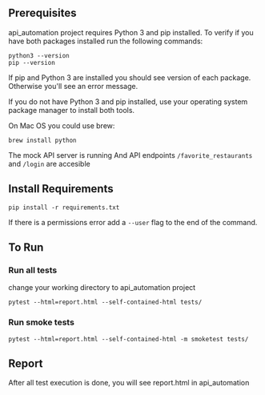 ## Prerequisites

api_automation project requires Python 3 and pip installed. 
To verify if you have both packages installed run the following commands:

`python3 --version` <br>
`pip --version`

If pip and Python 3 are installed you should see version of each package. Otherwise you'll see an error message.

If you do not have Python 3 and pip installed, use your operating system package manager to install both tools.<br>

On Mac OS you could use brew:

`brew install python`

The mock API server is running And API endpoints `/favorite_restaurants` and `/login` are accesible

## Install Requirements

`pip install -r requirements.txt`

If there is a permissions error add a `--user` flag to the end of the command.

## To Run

### Run all tests
change your working directory to api_automation project

`pytest --html=report.html --self-contained-html tests/`

### Run smoke tests

`pytest --html=report.html --self-contained-html -m smoketest tests/`


## Report

After all test execution is done, you will see report.html in api_automation


